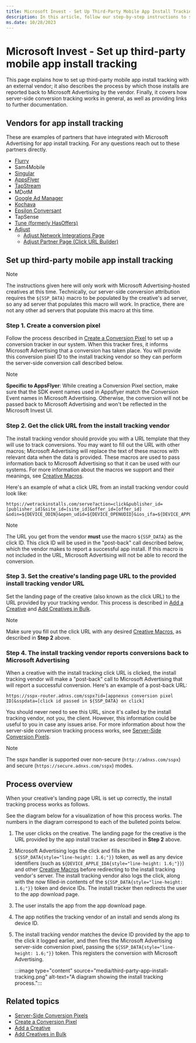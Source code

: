 ```yaml
---
title: Microsoft Invest - Set Up Third-Party Mobile App Install Tracking
description: In this article, follow our step-by-step instructions to set up third-party mobile app install tracking with an external vendor and understand how the install tracking works.
ms.date: 10/28/2023
---
```


# Microsoft Invest - Set up third-party mobile app install tracking

This page explains how to set up third-party mobile app install tracking with an external vendor; it also describes the process by which those installs are reported back to Microsoft Advertising by the vendor. Finally, it covers how server-side conversion tracking works in general, as well as providing links to further documentation.

## Vendors for app install tracking

These are examples of partners that have integrated with Microsoft Advertising for app install tracking. For any questions reach out to these partners directly.

- [Flurry](https://www.flurry.com/)
- Sam4Mobile
- [Singular](https://www.singular.net/)
- [AppsFlyer](https://www.appsflyer.com/)
- [TapStream](https://tapstream.com/)
- MDotM
- [Google Ad Manager](https://admanager.google.com/home/)
- [Kochava](https://kochava.com/)
- [Epsilon Conversant](https://www.epsilon.com/)
- TapSense
- [Tune (formerly HasOffers)](https://www.tune.com/)
- [Adjust](https://www.adjust.com/)
  - [Adjust Network Integrations Page](https://docs.adjust.com/en/article/skadnetwork-partner-integrations/)
  - [Adjust Partner Page (Click URL Builder)](https://help.adjust.com/en/partner/encoding-tool/)

## Set up third-party mobile app install tracking

> [!NOTE]
> The instructions given here will only work with Microsoft Advertising-hosted creatives at this time. Technically, our server-side conversion attribution requires the `${SSP_DATA}` macro to be populated by the creative's ad server, so any ad server that populates this macro will work. In practice, there are not any other ad servers that populate this macro at this time.

### Step 1. Create a conversion pixel

Follow the process described in [Create a Conversion Pixel](create-a-conversion-pixel.md) to set up a conversion tracker in our system. When this tracker fires, it informs Microsoft Advertising that a conversion has taken place. You will provide this conversion pixel ID to the install tracking vendor so they can perform the server-side conversion call described below.

> [!NOTE]
> **Specific to AppsFlyer**: While creating a Conversion Pixel section, make sure that the SDK event names used in Appsflyer match the Conversion Event names in Microsoft Advertising. Otherwise, the conversion will not be passed back to Microsoft Advertising and won't be reflected in the Microsoft Invest UI.

### Step 2. Get the click URL from the install tracking vendor

The install tracking vendor should provide you with a URL template that they will use to track conversions. You may want to fill out the URL with other macros; Microsoft Advertising will replace the text of these macros with relevant data when the data is provided. These macros are used to pass information back to Microsoft Advertising so that it can be used with our systems. For more information about the macros we support and their meanings, see [Creative Macros](creative-macros.md).

Here's an example of what a click URL from an install tracking vendor could look like:

```
https://wetrackinstalls.com/serve?action=click&publisher_id=[publisher_id]&site_id=[site_id]&offer_id=[offer_id] &odin=${DEVICE_ODIN}&open_udid=${DEVICE_OPENUDID}&ios_ifa=${DEVICE_APPLE_IDA}&ref_id=${SSP_DATA} 
```

> [!NOTE]
> The URL you get from the vendor **must** use the macro `${SSP_DATA}` as the click ID. This click ID will be used in the "post-back" call described below, which the vendor makes to report a successful app install. If this macro is not included in the URL, Microsoft Advertising will not be able to record the conversion.

### Step 3. Set the creative's landing page URL to the provided install tracking vendor URL

Set the landing page of the creative (also known as the click URL) to the URL provided by your tracking vendor. This process is described in [Add a Creative](add-a-creative.md) and [Add Creatives in Bulk](add-creatives-in-bulk.md).

> [!NOTE]
> Make sure you fill out the click URL with any desired [Creative Macros](creative-macros.md), as described in **Step 2** above.

### Step 4. The install tracking vendor reports conversions back to Microsoft Advertising

When a creative with the install tracking click URL is clicked, the install tracking vendor will make a "post-back" call to Microsoft Advertising that will report a successful conversion. Here's an example of a post-back URL:

```
https://sspx-router.adnxs.com/sspx?id=[appnexus conversion pixel ID]&sspdata=[click id passed in ${SSP_DATA} on click]
```

You should never need to see this URL, since it's called by the install tracking vendor, not you, the client. However, this information could be useful to you in case any issues arise. For more information about how the server-side conversion tracking process works, see [Server-Side Conversion Pixels](server-side-conversion-pixels.md).

> [!NOTE]
> The sspx handler is supported over non-secure (`http://adnxs.com/sspx`) and secure (`https://secure.adnxs.com/sspx`) modes.

## Process overview

When your creative's landing page URL is set up correctly, the install tracking process works as follows.

See the diagram below for a visualization of how this process works. The numbers in the diagram correspond to each of the bulleted points below.

1. The user clicks on the creative. The landing page for the creative is the URL provided by the app install tracker as described in **Step 2** above.

1. Microsoft Advertising logs the click and fills in the `${SSP_DATA{style="line-height: 1.6;"}}` token, as well as any device identifiers (such as `${DEVICE_APPLE_IDA{style="line-height: 1.6;"}}`) and other [Creative Macros](creative-macros.md) before redirecting to the install tracking vendor's server. The install tracking vendor also logs the click, along with the now filled-in contents of the `${SSP_DATA{style="line-height: 1.6;"}}` token and device IDs. The install tracker then redirects the user to the app download page.

1. The user installs the app from the app download page.

1. The app notifies the tracking vendor of an install and sends along its device ID.

1. The install tracking vendor matches the device ID provided by the app to the click it logged earlier, and then fires the Microsoft Advertising server-side conversion pixel, passing the `${SSP_DATA{style="line-height: 1.6;"}}` token. This registers the conversion with Microsoft Advertising.

    :::image type="content" source="media/third-party-app-install-tracking.png" alt-text="A diagram showing the install tracking process.":::
  
## Related topics

- [Server-Side Conversion Pixels](server-side-conversion-pixels.md)
- [Create a Conversion Pixel](create-a-conversion-pixel.md)
- [Add a Creative](add-a-creative.md)
- [Add Creatives in Bulk](add-creatives-in-bulk.md)
